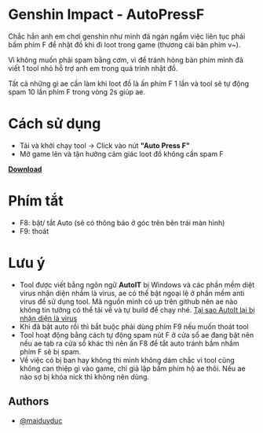 # Genshin Impact - AutoPressF
Chắc hẳn anh em chơi genshin như mình đã ngán ngẩm việc liên tục phải bấm phím F để nhặt đồ khi đi loot trong game (thương cái bàn phím v~).

Vì không muốn phải spam bằng cơm, vì để tránh hỏng bàn phím mình đã viết 1 tool nhỏ hỗ trợ anh em trong quá trình nhặt đồ.

Tất cả những gì ae cần làm khi loot đồ là ấn phím F 1 lần và tool sẽ tự động spam 10 lần phím F trong vòng 2s giúp ae.

# Cách sử dụng

- Tải và khởi chạy tool -> Click vào nút **"Auto Press F"**
- Mở game lên và tận hưởng cảm giác loot đồ không cần spam F

**[Download](https://github.com/maiduyduc/GI-AutoPressF/releases/tag/1.0)**

# Phím tắt

- F8: bật/ tắt Auto (sẽ có thông báo ở góc trên bên trái màn hình)
- F9: thoát

# Lưu ý

- Tool được viết bằng ngôn ngữ **AutoIT** bị Windows và các phần mềm diệt virus nhận diện nhầm là virus, ae có thể bật ngoại lệ ở phần mềm anti virus để sử dụng tool. Mã nguồn mình có up trên github nên ae nào không tin tưởng có thể tải về và tự build để chạy nhé. [Tại sao AutoIt lại bị nhận diện là virus](https://www.junookyo.com/2014/11/tai-sao-autoit-luon-bi-ghet.html)
- Khi đã bật auto rồi thì bắt buộc phải dùng phím F9 nếu muốn thoát tool
- Tool hoạt động bằng cách tự động spam nút F ở cửa sổ ae đang bật nên nếu ae tab ra cửa sổ khác thì nên ấn F8 để tắt auto tránh bầm nhầm phím F sẽ bị spam.
- Về việc có bị ban hay không thì mình không dám chắc vì tool cũng không can thiệp gì vào game, chỉ giả lập bấm phím hộ ae thôi. Nếu ae nào sợ bị khóa nick thì không nên dùng.


## Authors

- [@maiduyduc](https://github.com/maiduyduc)

  
